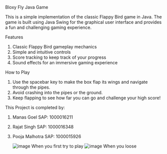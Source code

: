 Bloxy Fly Java Game

This is a simple implementation of the classic Flappy Bird game in Java. The game is built using Java Swing for the graphical user interface and provides a fun and challenging gaming experience.

Features
1) Classic Flappy Bird gameplay mechanics
2) Simple and intuitive controls
3) Score tracking to keep track of your progress
4) Sound effects for an immersive gaming experience

How to Play
1) Use the spacebar key to make the box flap its wings and navigate through the pipes.
2) Avoid crashing into the pipes or the ground.
3) Keep flapping to see how far you can go and challenge your high score!

This Project is completed by:
1) Manas Goel SAP: 1000016211
2) Rajat Singh SAP: 1000016348
3) Pooja Malhotra SAP: 1000015926

   ![image](https://github.com/MarshallxMG/Bloxy-Fly/assets/130787188/0914a14a-20bd-4d98-83d3-c8b02844a411) When you first try to play
   ![image](https://github.com/MarshallxMG/Bloxy-Fly/assets/130787188/4a2e3dc2-0d7d-4fb6-a611-675fbda7bc59) When you loose


